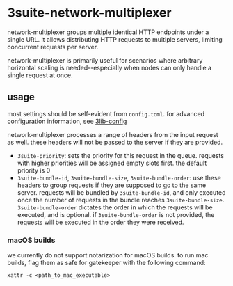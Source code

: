 # 3suite-network-multiplexer

network-multiplexer groups multiple identical HTTP endpoints under a single URL. it allows distributing HTTP requests to multiple servers, limiting concurrent requests per server.

network-multiplexer is primarily useful for scenarios where arbitrary horizontal scaling is needed--especially when nodes can only handle a single request at once.

## usage

most settings should be self-evident from `config.toml`. for advanced configuration information, see [3lib-config](https://github.com/3sig/3lib-config)

network-multiplexer processes a range of headers from the input request as well. these headers will not be passed to the server if they are provided.

- `3suite-priority`: sets the priority for this request in the queue. requests with higher priorities will be assigned empty slots first. the default priority is 0
- `3suite-bundle-id`, `3suite-bundle-size`, `3suite-bundle-order`: use these headers to group requests if they are supposed to go to the same server. requests will be bundled by `3suite-bundle-id`, and only executed once the number of requests in the bundle reaches `3suite-bundle-size`. `3suite-bundle-order` dictates the order in which the requests will be executed, and is optional. if `3suite-bundle-order` is not provided, the requests will be executed in the order they were received.

### macOS builds

we currently do not support notarization for macOS builds.
to run mac builds, flag them as safe for gatekeeper with the following command:

`xattr -c <path_to_mac_executable>`
